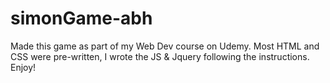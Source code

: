 # simonGame-abh
Made this game as part of my Web Dev course on Udemy. Most HTML and CSS were pre-written, I wrote the JS &amp; Jquery following the instructions. Enjoy!
